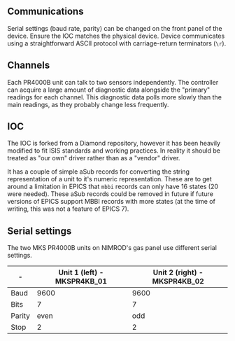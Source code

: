 ## Communications

Serial settings (baud rate, parity) can be changed on the front panel of the device. Ensure the IOC matches the physical device. Device communicates using a straightforward ASCII protocol with carriage-return terminators (`\r`).

## Channels

Each PR4000B unit can talk to two sensors independently. The controller can acquire a large amount of diagnostic data alongside the "primary" readings for each channel. This diagnostic data polls more slowly than the main readings, as they probably change less frequently.

## IOC

The IOC is forked from a Diamond repository, however it has been heavily modified to fit ISIS standards and working practices. In reality it should be treated as "our own" driver rather than as a "vendor" driver.

It has a couple of simple aSub records for converting the string representation of a unit to it's numeric representation. These are to get around a limitation in EPICS that `mbbi` records can only have 16 states (20 were needed). These aSub records could be removed in future if future versions of EPICS support MBBI records with more states (at the time of writing, this was not a feature of EPICS 7).

## Serial settings

The two MKS PR4000B units on NIMROD's gas panel use different serial settings.

| - | Unit 1 (left) - MKSPR4KB_01 | Unit 2 (right) - MKSPR4KB_02 |
| --- | --- | --- |
| Baud | 9600 | 9600 |
| Bits | 7 | 7 |
| Parity | even | odd |
| Stop | 2 | 2 |